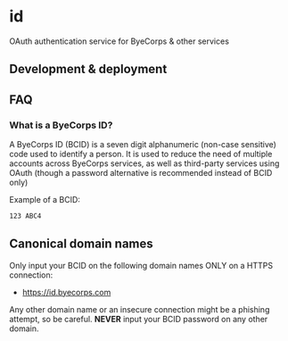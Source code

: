 # id
OAuth authentication service for ByeCorps &amp; other services

## Development & deployment

## FAQ

### What is a ByeCorps ID?

A ByeCorps ID (BCID) is a seven digit alphanumeric (non-case sensitive) code used to identify a person. It is used to reduce the need of multiple accounts across ByeCorps services, as well as third-party services using OAuth (though a password alternative is recommended instead of BCID only)

Example of a BCID:

```txt
123 ABC4
```

## Canonical domain names

Only input your BCID on the following domain names ONLY on a HTTPS connection:

- https://id.byecorps.com

Any other domain name or an insecure connection might be a phishing attempt, so be careful. **NEVER** input your BCID password on any other domain.
